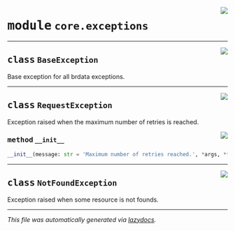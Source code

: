 <!-- markdownlint-disable -->

<a href="https://github.com/gabrielguarisa/brdata/blob/main/brdata/core/exceptions.py#L0"><img align="right" style="float:right;" src="https://img.shields.io/badge/-source-cccccc?style=flat-square"></a>

# <kbd>module</kbd> `core.exceptions`






---

<a href="https://github.com/gabrielguarisa/brdata/blob/main/brdata/core/exceptions.py#L1"><img align="right" style="float:right;" src="https://img.shields.io/badge/-source-cccccc?style=flat-square"></a>

## <kbd>class</kbd> `BaseException`
Base exception for all brdata exceptions. 





---

<a href="https://github.com/gabrielguarisa/brdata/blob/main/brdata/core/exceptions.py#L7"><img align="right" style="float:right;" src="https://img.shields.io/badge/-source-cccccc?style=flat-square"></a>

## <kbd>class</kbd> `RequestException`
Exception raised when the maximum number of retries is reached. 

<a href="https://github.com/gabrielguarisa/brdata/blob/main/brdata/core/exceptions.py#L10"><img align="right" style="float:right;" src="https://img.shields.io/badge/-source-cccccc?style=flat-square"></a>

### <kbd>method</kbd> `__init__`

```python
__init__(message: str = 'Maximum number of retries reached.', *args, **kwargs)
```









---

<a href="https://github.com/gabrielguarisa/brdata/blob/main/brdata/core/exceptions.py#L16"><img align="right" style="float:right;" src="https://img.shields.io/badge/-source-cccccc?style=flat-square"></a>

## <kbd>class</kbd> `NotFoundException`
Exception raised when some resource is not founds. 







---

_This file was automatically generated via [lazydocs](https://github.com/ml-tooling/lazydocs)._
